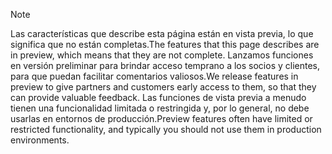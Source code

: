 > [!Note]
> <span data-ttu-id="dd579-101">Las características que describe esta página están en vista previa, lo que significa que no están completas.</span><span class="sxs-lookup"><span data-stu-id="dd579-101">The features that this page describes are in preview, which means that they are not complete.</span></span> <span data-ttu-id="dd579-102">Lanzamos funciones en versión preliminar para brindar acceso temprano a los socios y clientes, para que puedan facilitar comentarios valiosos.</span><span class="sxs-lookup"><span data-stu-id="dd579-102">We release features in preview to give partners and customers early access to them, so that they can provide valuable feedback.</span></span> <span data-ttu-id="dd579-103">Las funciones de vista previa a menudo tienen una funcionalidad limitada o restringida y, por lo general, no debe usarlas en entornos de producción.</span><span class="sxs-lookup"><span data-stu-id="dd579-103">Preview features often have limited or restricted functionality, and typically you should not use them in production environments.</span></span>